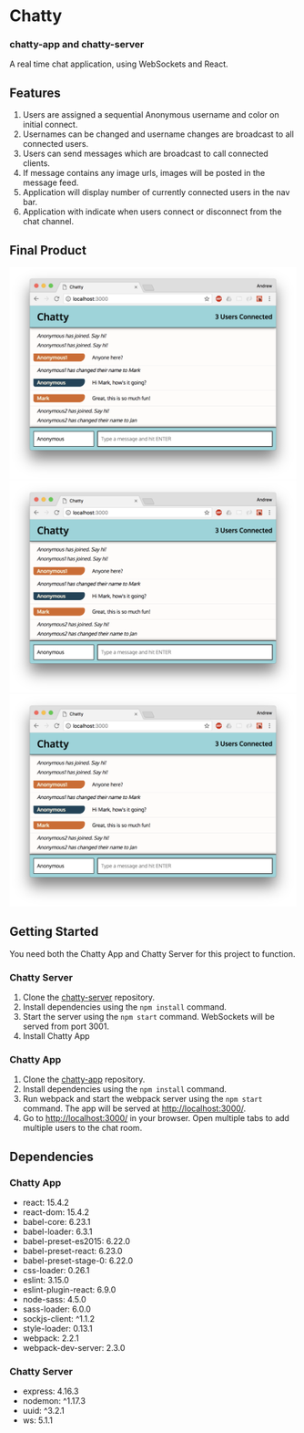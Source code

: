 # Chatty
### chatty-app and chatty-server

A real time chat application, using WebSockets and React.

## Features

1. Users are assigned a sequential Anonymous username and color on initial connect.
2. Usernames can be changed and username changes are broadcast to all connected users.
3. Users can send messages which are broadcast to call connected clients.
4. If message contains any image urls, images will be posted in the message feed.
5. Application will display number of currently connected users in the nav bar.
6. Application with indicate when users connect or disconnect from the chat channel.

## Final Product
!["Chat Demo"](https://github.com/thelornenelson/chatty-app/blob/master/docs/chat-demo.png)
!["Image Posting"](https://github.com/thelornenelson/chatty-app/blob/master/docs/chat-demo.png)
!["User Colors Demo"](https://github.com/thelornenelson/chatty-app/blob/master/docs/chat-demo.png)

## Getting Started

You need both the Chatty App and Chatty Server for this project to function.

### Chatty Server
1. Clone the [chatty-server](https://github.com/thelornenelson/chatty-server) repository.
2. Install dependencies using the `npm install` command.
3. Start the server using the `npm start` command. WebSockets will be served from port 3001.
4. Install Chatty App

### Chatty App
1. Clone the [chatty-app](https://github.com/thelornenelson/chatty-app) repository.
2. Install dependencies using the `npm install` command.
3. Run webpack and start the webpack server using the `npm start` command. The app will be served at <http://localhost:3000/>.
4. Go to <http://localhost:3000/> in your browser. Open multiple tabs to add multiple users to the chat room.

## Dependencies

### Chatty App

- react: 15.4.2
- react-dom: 15.4.2
- babel-core: 6.23.1
- babel-loader: 6.3.1
- babel-preset-es2015: 6.22.0
- babel-preset-react: 6.23.0
- babel-preset-stage-0: 6.22.0
- css-loader: 0.26.1
- eslint: 3.15.0
- eslint-plugin-react: 6.9.0
- node-sass: 4.5.0
- sass-loader: 6.0.0
- sockjs-client: ^1.1.2
- style-loader: 0.13.1
- webpack: 2.2.1
- webpack-dev-server: 2.3.0

### Chatty Server

- express: 4.16.3
- nodemon: ^1.17.3
- uuid: ^3.2.1
- ws: 5.1.1
